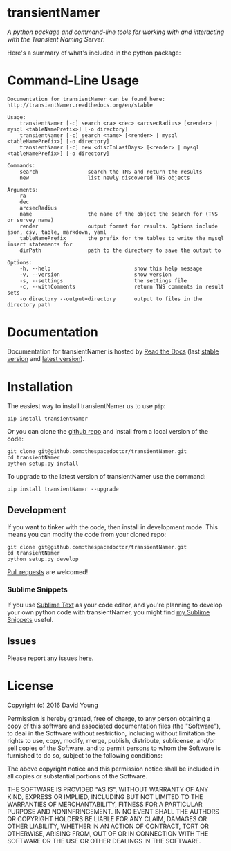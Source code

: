 transientNamer
==============

*A python package and command-line tools for working with and
interacting with the Transient Naming Server*.

Here's a summary of what's included in the python package:

Command-Line Usage
==================

    Documentation for transientNamer can be found here: http://transientNamer.readthedocs.org/en/stable

    Usage:
        transientNamer [-c] search <ra> <dec> <arcsecRadius> [<render> | mysql <tableNamePrefix>] [-o directory]
        transientNamer [-c] search <name> [<render> | mysql <tableNamePrefix>] [-o directory]
        transientNamer [-c] new <discInLastDays> [<render> | mysql <tableNamePrefix>] [-o directory]

    Commands:
        search                search the TNS and return the results
        new                   list newly discovered TNS objects

    Arguments:
        ra
        dec
        arcsecRadius
        name                  the name of the object the search for (TNS or survey name)
        render                output format for results. Options include json, csv, table, markdown, yaml
        tableNamePrefix       the prefix for the tables to write the mysql insert statements for
        dirPath               path to the directory to save the output to

    Options:
        -h, --help                           show this help message
        -v, --version                        show version
        -s, --settings                       the settings file
        -c, --withComments                   return TNS comments in result sets
        -o directory --output=directory      output to files in the directory path

Documentation
=============

Documentation for transientNamer is hosted by [Read the
Docs](http://transientNamer.readthedocs.org/en/stable/) (last [stable
version](http://transientNamer.readthedocs.org/en/stable/) and [latest
version](http://transientNamer.readthedocs.org/en/latest/)).

Installation
============

The easiest way to install transientNamer us to use `pip`:

    pip install transientNamer

Or you can clone the [github
repo](https://github.com/thespacedoctor/transientNamer) and install from
a local version of the code:

    git clone git@github.com:thespacedoctor/transientNamer.git
    cd transientNamer
    python setup.py install

To upgrade to the latest version of transientNamer use the command:

    pip install transientNamer --upgrade

Development
-----------

If you want to tinker with the code, then install in development mode.
This means you can modify the code from your cloned repo:

    git clone git@github.com:thespacedoctor/transientNamer.git
    cd transientNamer
    python setup.py develop

[Pull requests](https://github.com/thespacedoctor/transientNamer/pulls)
are welcomed!

### Sublime Snippets

If you use [Sublime Text](https://www.sublimetext.com/) as your code
editor, and you're planning to develop your own python code with
transientNamer, you might find [my Sublime
Snippets](https://github.com/thespacedoctor/transientNamer-Sublime-Snippets)
useful.

Issues
------

Please report any issues
[here](https://github.com/thespacedoctor/transientNamer/issues).

License
=======

Copyright (c) 2016 David Young

Permission is hereby granted, free of charge, to any person obtaining a
copy of this software and associated documentation files (the
"Software"), to deal in the Software without restriction, including
without limitation the rights to use, copy, modify, merge, publish,
distribute, sublicense, and/or sell copies of the Software, and to
permit persons to whom the Software is furnished to do so, subject to
the following conditions:

The above copyright notice and this permission notice shall be included
in all copies or substantial portions of the Software.

THE SOFTWARE IS PROVIDED "AS IS", WITHOUT WARRANTY OF ANY KIND, EXPRESS
OR IMPLIED, INCLUDING BUT NOT LIMITED TO THE WARRANTIES OF
MERCHANTABILITY, FITNESS FOR A PARTICULAR PURPOSE AND NONINFRINGEMENT.
IN NO EVENT SHALL THE AUTHORS OR COPYRIGHT HOLDERS BE LIABLE FOR ANY
CLAIM, DAMAGES OR OTHER LIABILITY, WHETHER IN AN ACTION OF CONTRACT,
TORT OR OTHERWISE, ARISING FROM, OUT OF OR IN CONNECTION WITH THE
SOFTWARE OR THE USE OR OTHER DEALINGS IN THE SOFTWARE.
